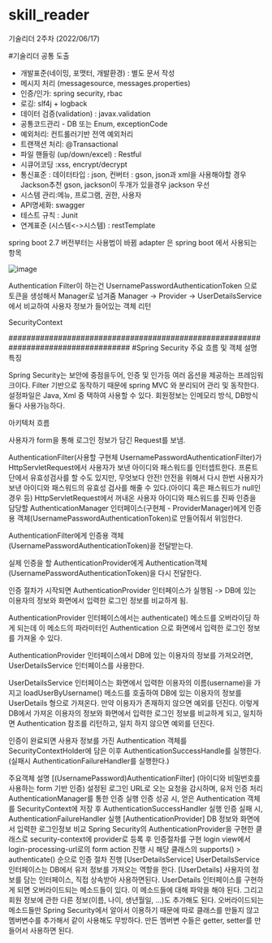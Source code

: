 # skill_reader

기술리더 2주차 (2022/06/17)

#기술리더 공통 도출
- 개발표준(네이밍, 포맷터, 개발환경) : 별도 문서 작성
- 메시지 처리 (messagesource, messages.properties)
- 인증/인가: spring security, rbac
- 로깅: slf4j + logback
- 데이터 검증(validation) : javax.validation
- 공통코드관리 - DB 또는 Enum, exceptionCode
- 예외처리: 컨트롤러기반 전역 예외처리
- 트랜잭션 처리: @Transactional
- 파일 핸들링 (up/down/excel) : Restful
- 시큐어코딩 :xss, encrypt/decrypt
- 통신표준 : 데이터타입 : json, 컨버터 : gson, json과 xml을 사용해야할 경우 Jackson추천
gson, jackson이 두개가 있을경우 jackson 우선
- 시스템 관리:메뉴, 프로그램, 권한, 사용자
- API명세화: swagger
- 테스트 규칙 : Junit
- 연계표준 (시스템<->시스템) : restTemplate

spring boot 2.7 버전부터는 사용법이 바뀜
adapter 은 spring boot 에서 사용되는 항목

![image](https://user-images.githubusercontent.com/40287921/174201773-998b22b1-126b-4580-95b4-31ca80d627d9.png)

Authentication Filter이 하는건 UsernamePasswordAuthenticationToken 으로 토큰을 생성해서 Manager로 넘겨줌
Manager -> Provider -> 
UserDetailsService 에서 비교하여 사용자 정보가 들어있는 객체 리턴

SecurityContext


###################################################################################
#Spring Security 주요 흐름 및 객체 설명
특징

Spring Security는 보안에 중점을두어, 인증 및 인가등 여러 옵션을 제공하는 프레임워크이다.
Filter 기반으로 동작하기 때문에 spring MVC 와 분리되어 관리 및 동작한다.
설정파일은 Java, Xml 중 택하여 사용할 수 있다.
회원정보는 인메모리 방식, DB방식 둘다 사용가능하다.

아키텍처 흐름


사용자가 form을 통해 로그인 정보가 담긴 Request를 보냄.


AuthenticationFilter(사용할 구현체 UsernamePasswordAuthenticationFilter)가 HttpServletRequest에서 사용자가 보낸 아이디와 패스워드를 인터셉트한다. 프론트 단에서 유효성검사를 할 수도 있지만, 무엇보다 안전! 안전을 위해서 다시 한번 사용자가 보낸 아이디와 패스워드의 유효성 검사를 해줄 수 있다.(아이디 혹은 패스워드가 null인 경우 등) HttpServletRequest에서 꺼내온 사용자 아이디와 패스워드를 진짜 인증을 담당할 AuthenticationManager 인터페이스(구현체 - ProviderManager)에게 인증용 객체(UsernamePasswordAuthenticationToken)로 만들어줘서 위임한다.


AuthenticationFilter에게 인증용 객체(UsernamePasswordAuthenticationToken)을 전달받는다.


실제 인증을 할 AuthenticationProvider에게 Authentication객체(UsernamePasswordAuthenticationToken)을 다시 전달한다.


인증 절차가 시작되면 AuthenticationProvider 인터페이스가 실행됨 -> DB에 있는 이용자의 정보와 화면에서 입력한 로그인 정보를 비교하게 됨.


AuthenticationProvider 인터페이스에서는 authenticate() 메소드를 오버라이딩 하게 되는데 이 메소드의 파라미터인 Authentication 으로 화면에서 입력한 로그인 정보를 가져올 수 있다.


AuthenticationProvider 인터페이스에서 DB에 있는 이용자의 정보를 가져오려면, UserDetailsService 인터페이스를 사용한다.


UserDetailsService 인터페이스는 화면에서 입력한 이용자의 이름(username)을 가지고 loadUserByUsername() 메소드를 호출하여 DB에 있는 이용자의 정보를 UserDetails 형으로 가져온다. 만약 이용자가 존재하지 않으면 예외를 던진다. 이렇게 DB에서 가져온 이용자의 정보와 화면에서 입력한 로그인 정보를 비교하게 되고, 일치하면 Authentication 참조를 리턴하고, 일치 하지 않으면 예외를 던진다.


인증이 완료되면 사용자 정보를 가진 Authentication 객체를 SecurityContextHolder에 담은 이후 AuthenticationSuccessHandle를 실행한다.(실패시 AuthenticationFailureHandler를 실행한다.)


주요객체 설명
[(UsernamePassword)AuthenticationFilter]
(아이디와 비밀번호를 사용하는 form 기반 인증) 설정된 로그인 URL로 오는 요청을 감시하며, 유저 인증 처리
AuthenticationManager를 통한 인증 실행
인증 성공 시, 얻은 Authentication 객체를 SecurityContext에 저장 후 AuthenticationSuccessHandler 실행
인증 실패 시, AuthenticationFailureHandler 실행
[AuthenticationProvider]
DB 정보와 화면에서 입력한 로그인정보 비교
Spring Security의 AuthenticationProvider을 구현한 클래스로 security-context에 provider로 등록 후 인증절차를 구현
login view에서 login-processing-url로의 form action 진행 시 해당 클래스의 supports() > authenticate() 순으로 인증 절차 진행
[UserDetailsService]
UserDetailsService 인터페이스는 DB에서 유저 정보를 가져오는 역할을 한다.
[UserDetails]
사용자의 정보를 담는 인터페이스, 직접 상속받아 사용하면된다.
UserDetails 인터페이스를 구현하게 되면 오버라이드되는 메소드들이 있다. 이 메소드들에 대해 파악을 해야 된다. 그리고 회원 정보에 관한 다른 정보(이름, 나이, 생년월일, ...)도 추가해도 된다. 오버라이드되는 메소드들만 Spring Security에서 알아서 이용하기 때문에 따로 클래스를 만들지 않고 멤버변수를 추가해서 같이 사용해도 무방하다. 만든 멤버변 수들은 getter, setter를 만들어서 사용하면 된다.




